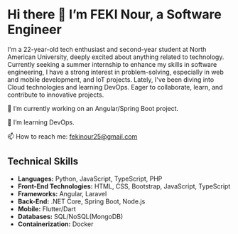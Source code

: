 # Hi there 👋 I’m FEKI Nour, a Software Engineer

I'm a 22-year-old tech enthusiast and second-year student at North American University, deeply excited about anything related to technology. Currently seeking a summer internship to enhance my skills in software engineering, I have a strong interest in problem-solving, especially in web and mobile development, and IoT projects. Lately, I've been diving into Cloud technologies and learning DevOps. Eager to collaborate, learn, and contribute to innovative projects.

🔭 I’m currently working on an Angular/Spring Boot project.

🌱 I’m learning DevOps.

📫 How to reach me: fekinour25@gmail.com

## Technical Skills
- **Languages:** Python, JavaScript, TypeScript, PHP
- **Front-End Technologies:** HTML, CSS, Bootstrap, JavaScript, TypeScript
- **Frameworks:** Angular, Laravel
- **Back-End:** .NET Core, Spring Boot, Node.js
- **Mobile:** Flutter/Dart
- **Databases:** SQL/NoSQL(MongoDB)
- **Containerization:** Docker
